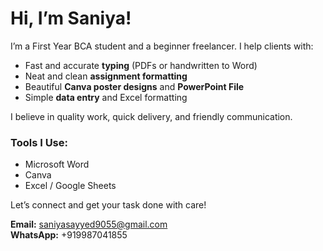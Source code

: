 # Hi, I’m Saniya!

I’m a First Year BCA student and a beginner freelancer. I help clients with:

- Fast and accurate **typing** (PDFs or handwritten to Word)
- Neat and clean **assignment formatting**
- Beautiful **Canva poster designs** and **PowerPoint File**
- Simple **data entry** and Excel formatting

I believe in quality work, quick delivery, and friendly communication.

### Tools I Use:
- Microsoft Word
- Canva
- Excel / Google Sheets

Let’s connect and get your task done with care!

**Email:** saniyasayyed9055@gmail.com  
**WhatsApp:** +919987041855


